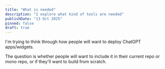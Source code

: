 ```yaml
---
title: "What is needed"
description: "I explore what kind of tools are needed"
publishDate: "13 Oct 2025"
pinned: false
draft: true
---
```


I'm trying to think through how people will want to deploy ChatGPT apps/widgets.

The question is whether people will want to include it in their current repo or mono repo, or if they'll want to build from scratch.

